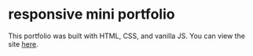 # responsive mini portfolio

This portfolio was built with HTML, CSS, and vanilla JS. You can view the site [here](https://dannyyaaj.github.io/responsive-mini-portfolio).
